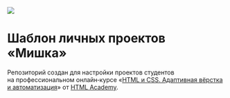 [![](https://github.com/firefoxic/mishka-template/workflows/Project%20check/badge.svg?branch=master)](https://github.com/firefoxic/mishka-template/actions)

# Шаблон личных проектов «Мишка»

Репозиторий создан для настройки проектов студентов на профессиональном онлайн‑курсе «[HTML и CSS. Адаптивная вёрстка и автоматизация](https://htmlacademy.ru/intensive/adaptive)» от [HTML Academy](https://htmlacademy.ru).
